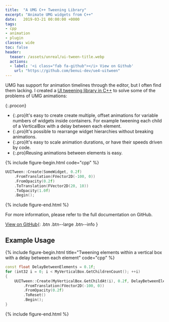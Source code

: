 ```yaml
---
title:  "A UMG C++ Tweening Library"
excerpt: "Animate UMG widgets from C++"
date:   2019-03-21 00:00:00 +0000
tags:
- cpp
- animation
- plugin
classes: wide
toc: false
header:
  teaser: /assets/unreal/ui-tween-title.webp
  actions:
  - label: '<i class="fab fa-github"></i> View on Github'
    url: "https://github.com/benui-dev/ue4-uitween"
---
```


UMG has support for animation timelines through the editor, but I often find
them lacking. I created a [UI tweening library in
C++](https://github.com/benui-dev/ue4-uitween) to solve some of the problems
of UMG animations:

{:.procon}
- {:.pro}It's easy to create create multiple, offset animations for variable numbers of widgets inside containers. For example tweening each child of a VerticalBox with a delay between each element.
- {:.pro}It's possible to rearrange widget hierarchies without breaking animations.
- {:.pro}It's easy to scale animation durations, or have their speeds driven by code.
- {:.pro}Reusing animations between elements is easy.


{%
include figure-begin.html
code="cpp"
%}
```cpp
UUITween::Create(SomeWidget, 0.2f)
	.FromTranslation(FVector2D(-100, 0))
	.FromOpacity(0.2f)
	.ToTranslation(FVector2D(20, 10))
	.ToOpacity(1.0f)
	.Begin();
```
{%
include figure-end.html
%}

For more information, please refer to the full documentation on GitHub.


[<i class="fab fa-github"></i> View on GitHub](https://github.com/benui-dev/ue4-uitween){: .btn
.btn--large .btn--info }


## Example Usage

{%
include figure-begin.html
title="Tweening elements within a vertical box with a delay between each element"
code="cpp"
%}
```cpp
const float DelayBetweenElements = 0.1f;
for (int32 i = 0; i < MyVerticalBox.GetChildrenCount(); ++i)
{
	UUITween::Create(MyVerticalBox.GetChildAt(i), 0.2f, DelayBetweenElements * i)
		.FromTranslation(FVector2D(-100, 0))
		.FromOpacity(0.2f)
		.ToReset()
		.Begin();
}
```
{%
include figure-end.html
%}
